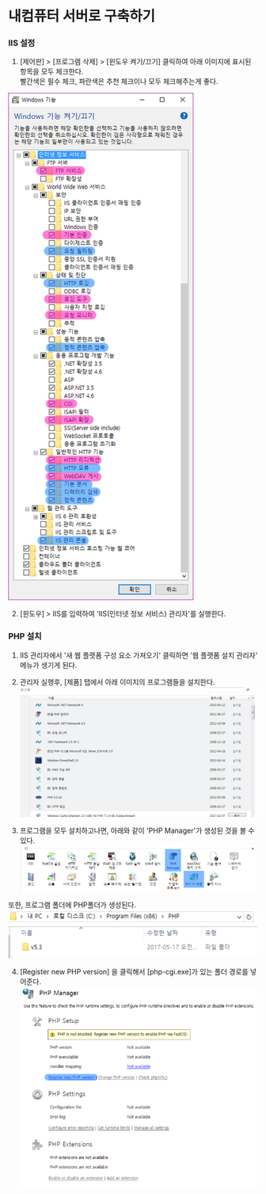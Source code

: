 # 내컴퓨터 서버로 구축하기

### IIS 설정
1. [제어판] > [프로그램 삭제] > [윈도우 켜기/끄기] 클릭하여 아래 이미지에 표시된 항목을 모두 체크한다.<br>빨간색은 필수 체크, 파란색은 추천 체크이나 모두 체크해주는게 좋다.

![](https://raw.githubusercontent.com/vlueviolet/vlueviolet.github.io/master/iis_setting/img/img.png)

2. [윈도우] > IIS를 입력하여 'IIS(인터넷 정보 서비스) 관리자'를 실행한다.

### PHP 설치
1. IIS 관리자에서 '새 웹 플랫폼 구성 요소 가져오기' 클릭하면 '웹 플랫폼 설치 관리자' 메뉴가 생기게 된다.

2. 관리자 실행후, [제품] 탭에서 아래 이미지의 프로그램들을 설치한다.<br>
![](https://raw.githubusercontent.com/vlueviolet/vlueviolet.github.io/master/iis_setting/img/img3.jpg)

3. 프로그램을 모두 설치하고나면, 아래와 같이 'PHP Manager'가 생성된 것을 볼 수 있다.<br>
![](https://raw.githubusercontent.com/vlueviolet/vlueviolet.github.io/master/iis_setting/img/img10.png)

또한, 프로그램 폴더에 PHP폴더가 생성된다.<br>
![](https://raw.githubusercontent.com/vlueviolet/vlueviolet.github.io/master/iis_setting/img/img8.png)

4. [Register new PHP version] 을 클릭해서 [php-cgi.exe]가 있는 폴더 경로를 넣어준다.
![](https://raw.githubusercontent.com/vlueviolet/vlueviolet.github.io/master/iis_setting/img/img9.png)
